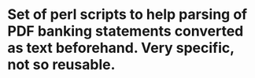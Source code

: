 # Set of perl scripts to help parsing of PDF banking statements converted as text beforehand. Very specific, not so reusable.

